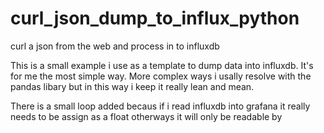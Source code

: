 # curl_json_dump_to_influx_python
curl a json from the web and process in to influxdb

This is a small example i use as a template to dump data into influxdb. It's for me the most simple way.
More complex ways i usally resolve with the pandas libary but in this way i keep it really lean and mean.

There is a small loop added becaus if i read influxdb into grafana it really needs to be assign as a float otherways it will only be readable by 


